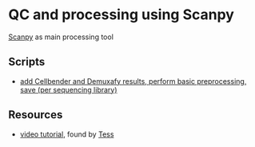 # QC and processing using Scanpy

[Scanpy](https://scanpy.readthedocs.io/en/stable/) as main processing tool

## Scripts

* [add Cellbender and Demuxafy results, perform basic preprocessing, save (per sequencing library)](add_cellbender_demuxafy_and_preprocessing.py)


## Resources

* [video tutorial](https://www.youtube.com/watch?v=uvyG9yLuNSE), found by [Tess](https://www.katalog.uu.se/profile/?id=N18-736)
